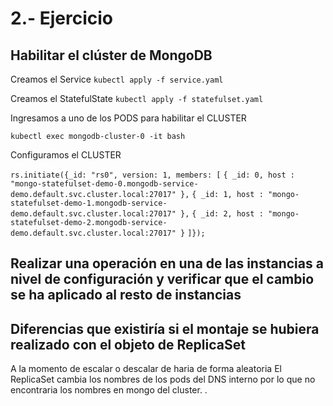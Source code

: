 # 2.- Ejercicio

## Habilitar el clúster de MongoDB
Creamos el Service
``` kubectl apply -f service.yaml ```


Creamos el StatefulState
``` kubectl apply -f statefulset.yaml ```


Ingresamos a uno de los PODS para habilitar el CLUSTER

``` kubectl exec mongodb-cluster-0 -it bash ```

Configuramos el CLUSTER

``` rs.initiate({_id: "rs0", version: 1, members: [ ```
``` { _id: 0, host : "mongo-statefulset-demo-0.mongodb-service-demo.default.svc.cluster.local:27017" }, ```
``` { _id: 1, host : "mongo-statefulset-demo-1.mongodb-service-demo.default.svc.cluster.local:27017" }, ```
``` { _id: 2, host : "mongo-statefulset-demo-2.mongodb-service-demo.default.svc.cluster.local:27017" } ```
```]}); ```


## Realizar una operación en una de las instancias a nivel de configuración y verificar que el cambio se ha aplicado al resto de instancias

## Diferencias que existiría si el montaje se hubiera realizado con el objeto de ReplicaSet

A la momento de escalar o descalar de haria de forma aleatoria
El ReplicaSet cambia los nombres de los pods del DNS interno por lo que  no encontraria los nombres  en mongo del cluster. .
